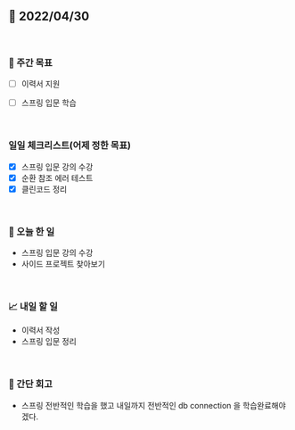 ## 📅 2022/04/30

<br/>

### 🏹 주간 목표

- [ ] 이력서 지원
- [ ] 스프링 입문 학습


<br/>

### 일일 체크리스트(어제 정한 목표)

- [x] 스프링 입문 강의 수강
- [x] 순환 참조 에러 테스트
- [x] 클린코드 정리

<br/>

### 💯 오늘 한 일

- 스프링 입문 강의 수강
- 사이드 프로젝트 찾아보기

<br/>

### 📈 내일 할 일

- 이력서 작성
- 스프링 입문 정리

<br/>

### 🧐 간단 회고

- 스프링 전반적인 학습을 했고 내일까지 전반적인 db connection 을 학습완료해야겠다.
